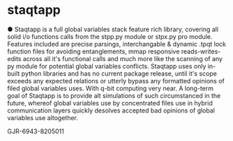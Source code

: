 # staqtapp

● Staqtapp is a full global variables stack feature rich library, covering all solid i/o functions calls from the stpp.py module or stpx.py pro module. Features included are precise parsings, interchangable & dynamic .tpqt lock function files for avoiding entanglements, mmap responsive reads-writes-edits across all it's functional calls and much more like the scanning of any py module for potential global variables conflicts. Staqtapp uses only in-built python libraries and has no current package release, until it's scope exceeds any expected relations or utterly bypass any formatted opinions of filed global variables uses. With q-bit computing very near. A long-term goal of Staqtapp is to provide alt simulations of such circumstanced in the future, whereof global variables use by concentrated files use in hybrid communication layers quickly desolves accepted bad opinions of global variables use altogether.

GJR-6943-8205011
